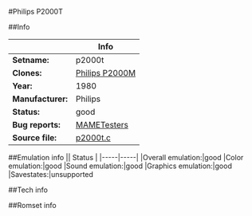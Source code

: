 #Philips P2000T

##Info

||Info|
|-----|-----|
|**Setname:**|p2000t
|**Clones:**|[Philips P2000M](p2000m.md)
|**Year:**|1980
|**Manufacturer:**|Philips
|**Status:**|good
|**Bug reports:**|[MAMETesters](http://mametesters.org/view_all_set.php?type=1&temporary=y&search=p2000t.c)
|**Source file:**|[p2000t.c](https://github.com/mamedev/mame/blob/master/src/mess/drivers/p2000t.c)

##Emulation info
|| Status |
|-----|-----|
|Overall emulation:|good
|Color emulation:|good
|Sound emulation:|good
|Graphics emulation:|good
|Savestates:|unsupported

##Tech info

##Romset info

<!--- START OF EDITED COMMENT DO NOT TOUCH TEXT ABOVE-->
